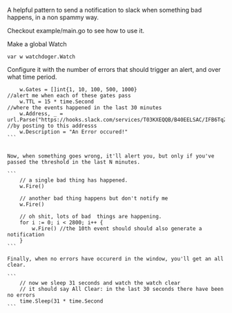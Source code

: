 A helpful pattern to send a notification to slack when something bad happens, in a non spammy way.

Checkout example/main.go to see how to use it.


Make a global Watch

```
var w watchdoger.Watch
```

Configure it with the number of errors that should trigger an alert, and over what time period.

````
    w.Gates = []int{1, 10, 100, 500, 1000}                                                                    //alert me when each of these gates pass
    w.TTL = 15 * time.Second                                                                                   //where the events happened in the last 30 minutes
    w.Address, _ = url.Parse("https://hooks.slack.com/services/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") //by posting to this addresss
    w.Description = "An Error occured!"
```


Now, when something goes wrong, it'll alert you, but only if you've passed the threshold in the last N minutes.

```
    // a single bad thing has happened.
    w.Fire()

    // another bad thing happens but don't notify me
    w.Fire()

    // oh shit, lots of bad  things are happening.
    for i := 0; i < 2800; i++ {
        w.Fire() //the 10th event should should also generate a notification
    }
```

Finally, when no errors have occurerd in the window, you'll get an all clear.

```
    // now we sleep 31 seconds and watch the watch clear
    // it should say All Clear: in the last 30 seconds there have been no errors
    time.Sleep(31 * time.Second
```
